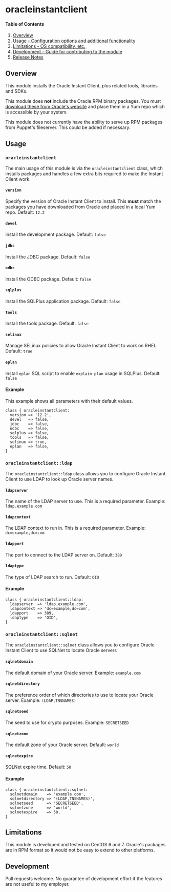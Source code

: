 # oracleinstantclient

#### Table of Contents

1. [Overview](#overview)
2. [Usage - Configuration options and additional functionality](#usage)
3. [Limitations - OS compatibility, etc.](#limitations)
4. [Development - Guide for contributing to the module](#development)
5. [Release Notes](#releasenotes)

## Overview

This module installs the Oracle Instant Client, plus related tools, libraries
and SDKs.

This module does **not** include the Oracle RPM binary packages. You must [download
these from Oracle's website](http://www.oracle.com/technetwork/database/features/instant-client/index-097480.html)
and place them in a Yum repo which is accessible by your system.

This module does not currently have the ability to serve up RPM packages
from Puppet's fileserver. This could be added if necessary.

## Usage

### `oracleinstantclient`

The main usage of this module is via the `oracleinstantclient` class, which installs packages
and handles a few extra bits required to make the Instant Client work.

#### `version`
Specify the version of Oracle Instant Client to install. This **must** match the packages you have
downloaded from Oracle and placed in a local Yum repo. Default: `12.2`

#### `devel`
Install the development package. Default: `false`

#### `jdbc`
Install the JDBC package. Default: `false`

#### `odbc`
Install the ODBC package. Default: `false`

#### `sqlplus`
Install the SQLPlus application package. Default: `false`

#### `tools`
Install the tools package. Default: `false`

#### `selinux`
Manage SELinux policies to allow Oracle Instant Client to work on RHEL. Default: `true`

#### `eplan`
Install `eplan` SQL script to enable `explain plan` usage in SQLPlus. Default: `false`

#### Example
This example shows all parameters with their default values.

```puppet
class { oracleinstantclient:
  version => '12.2',
  devel   => false,
  jdbc    => false,
  odbc    => false,
  sqlplus => false,
  tools   => false,
  selinux => true,
  eplan   => false,
}
```

### `oracleinstantclient::ldap`

The `oracleinstantclient::ldap` class allows you to configure Oracle Instant Client
to use LDAP to look up Oracle server names.

#### `ldapserver`
The name of the LDAP server to use. This is a required parameter. Example: `ldap.example.com`

#### `ldapcontext`
The LDAP context to run in. This is a required parameter. Example: `dc=example,dc=com`

#### `ldapport`
The port to connect to the LDAP server on. Default: `389`

#### `ldaptype`
The type of LDAP search to run. Default: `OID`

#### Example
```puppet
class { oracleinstantclient::ldap:
  ldapserver  => 'ldap.example.com',
  ldapcontext => 'dc=example,dc=com',
  ldapport    => 389,
  ldaptype    => 'OID',
}
```

### `oracleinstantclient::sqlnet`

The `oracleinstantclient::sqlnet` class allows you to configure Oracle Instant Client
to use SQLNet to locate Oracle servers

#### `sqlnetdomain`
The default domain of your Oracle server. Example: `example.com`

#### `sqlnetdirectory`
The preference order of which directories to use to locate your Oracle server. Example: `(LDAP,TNSNAMES)`

#### `sqlnetseed`
The seed to use for crypto purposes. Example: `SECRETSEED`

#### `sqlnetzone`
The default zone of your Oracle server. Default: `world`

#### `sqlnetexpire`
SQLNet expire time. Default: `50`

#### Example

```puppet
class { oracleinstantclient::sqlnet:
  sqlnetdomain    => 'example.com',
  sqlnetdirectory => '(LDAP,TNSNAMES)',
  sqlnetseed      => 'SECRETSEED',
  sqlnetzone      => 'world',
  sqlnetexpire    => 50,
}
```

## Limitations

This module is developed and tested on CentOS 6 and 7. Oracle's packages
are in RPM format so it would not be easy to extend to other platforms.

## Development

Pull requests welcome. No guarantee of development effort if the features
are not useful to my employer.
